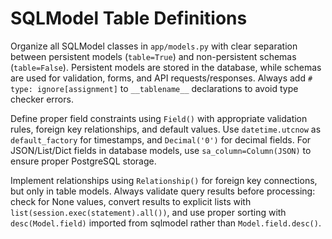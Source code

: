 # SQLModel Table Definitions

Organize all SQLModel classes in `app/models.py` with clear separation between persistent models (`table=True`) and non-persistent schemas (`table=False`). Persistent models are stored in the database, while schemas are used for validation, forms, and API requests/responses. Always add `# type: ignore[assignment]` to `__tablename__` declarations to avoid type checker errors.

Define proper field constraints using `Field()` with appropriate validation rules, foreign key relationships, and default values. Use `datetime.utcnow` as `default_factory` for timestamps, and `Decimal('0')` for decimal fields. For JSON/List/Dict fields in database models, use `sa_column=Column(JSON)` to ensure proper PostgreSQL storage.

Implement relationships using `Relationship()` for foreign key connections, but only in table models. Always validate query results before processing: check for None values, convert results to explicit lists with `list(session.exec(statement).all())`, and use proper sorting with `desc(Model.field)` imported from sqlmodel rather than `Model.field.desc()`.
